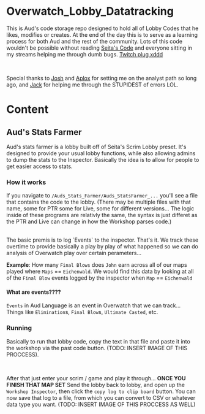# Overwatch_Lobby_Datatracking

This is Aud's code storage repo designed to hold all of Lobby Codes that he likes, modifies or creates. At the end of the day this is to serve as a learning process for both Aud and the rest of the community. Lots of this code wouldn't be possible without reading [Seita's Code](https://twitter.com/Seita_ow) and everyone sitting in my streams helping me through dumb bugs. [Twitch plug xddd](https://twitch.com/audisbad)

<br>

Special thanks to [Josh](https://twitter.com/Tschoschi90) and [Aplox](https://twitter.com/_Aplox) for setting me on the analyst path so long ago, and [Jack](https://twitter.com/Jack_di_Quadri) for helping me through the STUPIDEST of errors LOL.




# Content
## Aud's Stats Farmer
Aud's stats farmer is a lobby built off of Seita's Scrim Lobby preset. It's designed to provide your usual lobby functions, while also allowing admins to dump the stats to the Inspector. Basically the idea is to allow for people to get easier access to stats. 

### How it works
If you navigate to `/Auds_Stats_Farmer/Auds_StatsFarmer_...` you'll see a file that contains the code to the lobby. (There may be multiple files with that name, some for PTR some for Live, some for different versions... The logic inside of these programs are relativly the same, the syntax is just differet as the PTR and Live can change in how the Workshop parses code.)

<br>
The basic premis is to log `Events` to the inspector. That's it. We track these overtime to provide basically a play by play of what happened so we can do analysis of Overwatch play over certain perameters... 

<br>

**Example**: How many `Final Blows` does `John` earn across all of our maps played where `Maps` == `Eichenwald`. We would find this data by looking at all of the `Final Blow` events logged by the inspector when `Map` == `Eichenwald`


#### What are events????
`Events` in Aud Language is an event in Overwatch that we can track... Things like `Elimination`s, `Final Blow`s, `Ultimate Casted`, etc.


### Running
Basically to run that lobby code, copy the text in that file and paste it into the workshop via the past code button. (TODO: INSERT IMAGE OF THIS PROCCESS). 

<br>

After that just enter your scrim / game and play it through... **ONCE YOU FINISH THAT MAP SET** Send the lobby back to lobby, and open up the `Workshop Inspector`, then click the `copy log to clip board` button. You can now save that log to a file, from which you can convert to CSV or whatever data type you want. (TODO: INSERT IMAGE OF THIS PROCCESS AS WELL)
